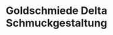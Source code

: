 ---
title: "Goldschmiede Delta Schmuckgestaltung"
url: /schwaebisch-gmuend/goldschmiede-delta-schmuckgestaltung/
shop: Schmuck
---